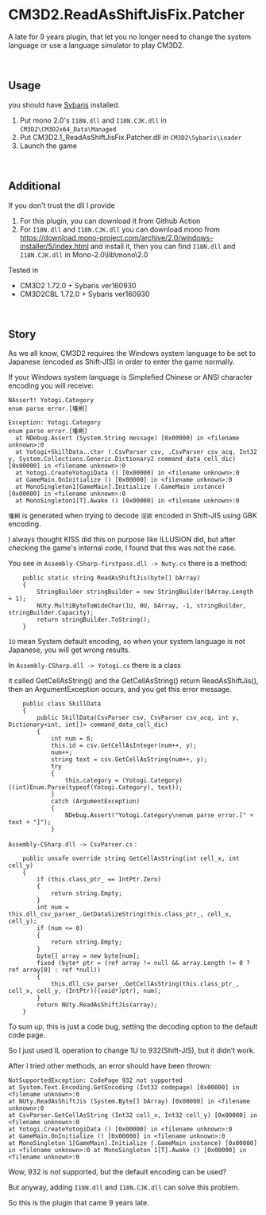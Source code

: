 # CM3D2.ReadAsShiftJisFix.Patcher
A late for 9 years plugin, that let you no longer need to change the system language or use a language simulator to play CM3D2.

<br>

## Usage

you should have [Sybaris](https://seesaawiki.jp/cm3d2-mod/d/%a5%d7%a5%e9%a5%b0%a5%a4%a5%f3/%a4%b7%a4%d0%a4%ea%a4%b9) installed.

1. Put mono 2.0's `I18N.dll` and `I18N.CJK.dll` in `CM3D2\CM3D2x64_Data\Managed` 
2. Put CM3D2.1_ReadAsShiftJisFix.Patcher.dll in `CM3D2\Sybaris\Loader`
3. Launch the game

<br>

## Additional

If you don't trust the dll I provide
1. For this plugin, you can download it from Github Action
2. For `I18N.dll` and `I18N.CJK.dll` you can download mono from https://download.mono-project.com/archive/2.0/windows-installer/5/index.html and install it, then you can find `I18N.dll` and `I18N.CJK.dll` in Mono-2.0\lib\mono\2.0

Tested in 
- CM3D2 1.72.0 + Sybaris ver160930
- CM3D2CBL 1.72.0 + Sybaris ver160930

<br>

## Story

As we all know, CM3D2 requires the Windows system language to be set to Japanese (encoded as Shift-JIS) in order to enter the game normally.

If your Windows system language is Simplefied Chinese or ANSI character encoding you will receive:
```
NAssert! Yotogi.Category
enum parse error.[堹梸]
 
Exception: Yotogi.Category
enum parse error.[堹梸]
  at NDebug.Assert (System.String message) [0x00000] in <filename unknown>:0 
  at Yotogi+SkillData..ctor (.CsvParser csv, .CsvParser csv_acq, Int32 y, System.Collections.Generic.Dictionary2 command_data_cell_dic) [0x00000] in <filename unknown>:0 
  at Yotogi.CreateYotogiData () [0x00000] in <filename unknown>:0 
  at GameMain.OnInitialize () [0x00000] in <filename unknown>:0 
  at MonoSingleton1[GameMain].Initialize (.GameMain instance) [0x00000] in <filename unknown>:0 
  at MonoSingleton1[T].Awake () [0x00000] in <filename unknown>:0 
```

`堹梸` is generated when trying to decode `淫欲` encoded in Shift-JIS using GBK encoding.


I always thought KISS did this on purpose like ILLUSION did, but after checking the game's internal code, I found that this was not the case.

You see in `Assembly-CSharp-firstpass.dll -> Nuty.cs` there is a method:
```
	public static string ReadAsShiftJis(byte[] bArray)
	{
		StringBuilder stringBuilder = new StringBuilder(bArray.Length + 1);
		NUty.MultiByteToWideChar(1U, 0U, bArray, -1, stringBuilder, stringBuilder.Capacity);
		return stringBuilder.ToString();
	}
```
`1U` mean System default encoding, so when your system language is not Japanese, you will get wrong results.


In `Assembly-CSharp.dll -> Yotogi.cs` there is a class

it called GetCellAsString() and the GetCellAsString() return ReadAsShiftJis(), then an ArgumentException occurs, and you get this error message.

```
	public class SkillData
	{
		public SkillData(CsvParser csv, CsvParser csv_acq, int y, Dictionary<int, int[]> command_data_cell_dic)
		{
			int num = 0;
			this.id = csv.GetCellAsInteger(num++, y);
			num++;
			string text = csv.GetCellAsString(num++, y);
			try
			{
				this.category = (Yotogi.Category)((int)Enum.Parse(typeof(Yotogi.Category), text));
			}
			catch (ArgumentException)
			{
				NDebug.Assert("Yotogi.Category\nenum parse error.[" + text + "]");
			}
```
`Assembly-CSharp.dll -> CsvParser.cs` :
```
	public unsafe override string GetCellAsString(int cell_x, int cell_y)
	{
		if (this.class_ptr_ == IntPtr.Zero)
		{
			return string.Empty;
		}
		int num = this.dll_csv_parser_.GetDataSizeString(this.class_ptr_, cell_x, cell_y);
		if (num <= 0)
		{
			return string.Empty;
		}
		byte[] array = new byte[num];
		fixed (byte* ptr = (ref array != null && array.Length != 0 ? ref array[0] : ref *null))
		{
			this.dll_csv_parser_.GetCellAsString(this.class_ptr_, cell_x, cell_y, (IntPtr)((void*)ptr), num);
		}
		return NUty.ReadAsShiftJis(array);
	}
```


To sum up, this is just a code bug, setting the decoding option to the default code page.



So I just used IL operation to change 1U to 932(Shift-JIS), but it didn’t work.

After I tried other methods, an error should have been thrown:
```
NotSupportedException: CodePage 932 not supported
at System.Text.Encoding.GetEncoding (Int32 codepage) [0x00000] in <filename unknown>:0
at NUty.ReadAsShiftJis (System.Byte[] bArray) [0x00000] in <filename unknown>:0
at CsvParser.GetCellAsString (Int32 cell_x, Int32 cell_y) [0x00000] in <filename unknown>:0
at Yotogi.CreateYotogiData () [0x00000] in <filename unknown>:0
at GameMain.OnInitialize () [0x00000] in <filename unknown>:0
at MonoSingleton`1[GameMain].Initialize (.GameMain instance) [0x00000] in <filename unknown>:0 at MonoSingleton`1[T].Awake () [0x00000] in <filename unknown>:0
```

Wow, 932 is not supported, but the default encoding can be used?

But anyway, adding `I18N.dll` and `I18N.CJK.dll` can solve this problem.

So this is the plugin that came 9 years late.





